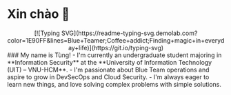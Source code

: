 # Xin chào 👋
<div align="center">[![Typing SVG](https://readme-typing-svg.demolab.com?color=1E90FF&lines=Blue+Teamer;Coffee+addict;Finding+magic+in+everyday+life)](https://git.io/typing-svg)</div>
### My name is Tùng!
- I'm currently an undergraduate student majoring in **Information Security** at the **University of Information Technology (UIT) – VNU-HCM**.
- I'm passionate about Blue Team operations and aspire to grow in DevSecOps and Cloud Security.
- I'm always eager to learn new things, and love solving complex problems with simple solutions.

